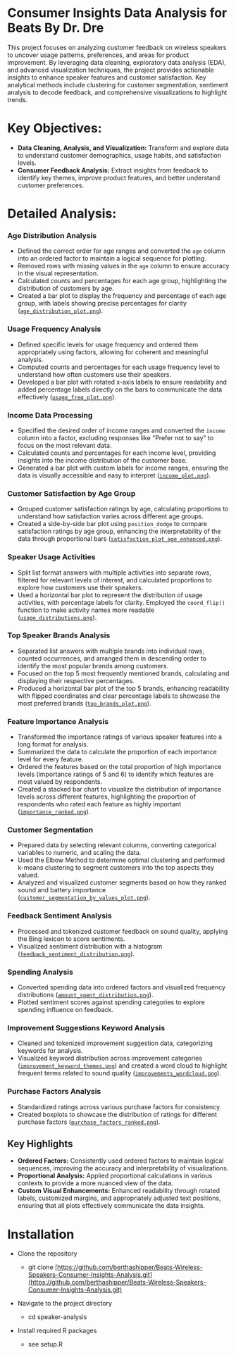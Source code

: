 # Consumer Insights Data Analysis for Beats By Dr. Dre

This project focuses on analyzing customer feedback on wireless speakers to uncover usage patterns, preferences, and areas for product improvement. By leveraging data cleaning, exploratory data analysis (EDA), and advanced visualization techniques, the project provides actionable insights to enhance speaker features and customer satisfaction. Key analytical methods include clustering for customer segmentation, sentiment analysis to decode feedback, and comprehensive visualizations to highlight trends.


# Key Objectives:
- **Data Cleaning, Analysis, and Visualization:** Transform and explore data to understand customer demographics, usage habits, and satisfaction levels.
- **Consumer Feedback Analysis:** Extract insights from feedback to identify key themes, improve product features, and better understand customer preferences.


# Detailed Analysis:

### Age Distribution Analysis
- Defined the correct order for age ranges and converted the `age` column into an ordered factor to maintain a logical sequence for plotting.
- Removed rows with missing values in the `age` column to ensure accuracy in the visual representation.
- Calculated counts and percentages for each age group, highlighting the distribution of customers by age.
- Created a bar plot to display the frequency and percentage of each age group, with labels showing precise percentages for clarity ([`age_distribution_plot.png`](age_distribution_plot.png)).

### Usage Frequency Analysis
- Defined specific levels for usage frequency and ordered them appropriately using factors, allowing for coherent and meaningful analysis.
- Computed counts and percentages for each usage frequency level to understand how often customers use their speakers.
- Developed a bar plot with rotated x-axis labels to ensure readability and added percentage labels directly on the bars to communicate the data effectively ([`usage_freq_plot.png`](usage_freq_plot.png)).

### Income Data Processing
- Specified the desired order of income ranges and converted the `income` column into a factor, excluding responses like "Prefer not to say" to focus on the most relevant data.
- Calculated counts and percentages for each income level, providing insights into the income distribution of the customer base.
- Generated a bar plot with custom labels for income ranges, ensuring the data is visually accessible and easy to interpret ([`income_plot.png`](income_plot.png)).

### Customer Satisfaction by Age Group
- Grouped customer satisfaction ratings by age, calculating proportions to understand how satisfaction varies across different age groups.
- Created a side-by-side bar plot using `position_dodge` to compare satisfaction ratings by age group, enhancing the interpretability of the data through proportional bars ([`satisfaction_plot_age_enhanced.png`](satisfaction_plot_age_enhanced.png)).

### Speaker Usage Activities
- Split list format answers with multiple activities into separate rows, filtered for relevant levels of interest, and calculated proportions to explore how customers use their speakers.
- Used a horizontal bar plot to represent the distribution of usage activities, with percentage labels for clarity. Employed the `coord_flip()` function to make activity names more readable ([`usage_distributions.png`](usage_distributions.png)).

### Top Speaker Brands Analysis
- Separated list answers with multiple brands into individual rows, counted occurrences, and arranged them in descending order to identify the most popular brands among customers.
- Focused on the top 5 most frequently mentioned brands, calculating and displaying their respective percentages.
- Produced a horizontal bar plot of the top 5 brands, enhancing readability with flipped coordinates and clear percentage labels to showcase the most preferred brands ([`top_brands_plot.png`](top_brands_plot.png)).


### Feature Importance Analysis
- Transformed the importance ratings of various speaker features into a long format for analysis.
- Summarized the data to calculate the proportion of each importance level for every feature.
- Ordered the features based on the total proportion of high importance levels (importance ratings of 5 and 6) to identify which features are most valued by respondents.
- Created a stacked bar chart to visualize the distribution of importance levels across different features, highlighting the proportion of respondents who rated each feature as highly important ([`importance_ranked.png`](importance_ranked.png)).

### Customer Segmentation
- Prepared data by selecting relevant columns, converting categorical variables to numeric, and scaling the data.
- Used the Elbow Method to determine optimal clustering and performed k-means clustering to segment customers into the top aspects they valued.
- Analyzed and visualized customer segments based on how they ranked sound and battery importance ([`customer_segmentation_by_values_plot.png`](customer_segmentation_by_values_plot.png)).

### Feedback Sentiment Analysis
- Processed and tokenized customer feedback on sound quality, applying the Bing lexicon to score sentiments.
- Visualized sentiment distribution with a histogram ([`feedback_sentiment_distribution.png`](feedback_sentiment_distribution.png)).

### Spending Analysis
- Converted spending data into ordered factors and visualized frequency distributions ([`amount_spent_distribution.png`](amount_spent_distribution.png)).
- Plotted sentiment scores against spending categories to explore spending influence on feedback.

### Improvement Suggestions Keyword Analysis
- Cleaned and tokenized improvement suggestion data, categorizing keywords for analysis.
- Visualized keyword distribution across improvement categories ([`improvement_keyword_themes.png`](improvement_keyword_themes.png)) and created a word cloud to highlight frequent terms related to sound quality ([`improvements_wordcloud.png`](improvements_wordcloud.png)).

### Purchase Factors Analysis
- Standardized ratings across various purchase factors for consistency.
- Created boxplots to showcase the distribution of ratings for different purchase factors ([`purchase_factors_ranked.png`](purchase_factors_ranked.png)).


## Key Highlights
- **Ordered Factors:** Consistently used ordered factors to maintain logical sequences, improving the accuracy and interpretability of visualizations.
- **Proportional Analysis:** Applied proportional calculations in various contexts to provide a more nuanced view of the data.
- **Custom Visual Enhancements:** Enhanced readability through rotated labels, customized margins, and appropriately adjusted text positions, ensuring that all plots effectively communicate the data insights.


# Installation
- Clone the repository
  - git clone [https://github.com/berthashipper/Beats-Wireless-Speakers-Consumer-Insights-Analysis.git](https://github.com/berthashipper/Beats-Wireless-Speakers-Consumer-Insights-Analysis.git)

- Navigate to the project directory
  - cd speaker-analysis

- Install required R packages
  - see setup.R
